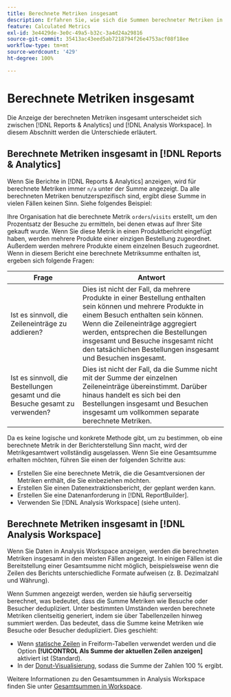 ```yaml
---
title: Berechnete Metriken insgesamt
description: Erfahren Sie, wie sich die Summen berechneter Metriken in Analytics-Werkzeugen unterscheiden.
feature: Calculated Metrics
exl-id: 3e4429de-3e0c-49a5-b32c-3a4d24a29816
source-git-commit: 35413ac43eed5ab7218794f26e4753acf08f18ee
workflow-type: tm+mt
source-wordcount: '429'
ht-degree: 100%

---
```


# Berechnete Metriken insgesamt

Die Anzeige der berechneten Metriken insgesamt unterscheidet sich zwischen [!DNL Reports & Analytics] und [!DNL Analysis Workspace]. In diesem Abschnitt werden die Unterschiede erläutert.

## Berechnete Metriken insgesamt in [!DNL Reports & Analytics]

Wenn Sie Berichte in [!DNL Reports & Analytics] anzeigen, wird für berechnete Metriken immer `n/a` unter der Summe angezeigt. Da alle berechneten Metriken benutzerspezifisch sind, ergibt diese Summe in vielen Fällen keinen Sinn. Siehe folgendes Beispiel:

Ihre Organisation hat die berechnete Metrik `orders`/`visits` erstellt, um den Prozentsatz der Besuche zu ermitteln, bei denen etwas auf Ihrer Site gekauft wurde. Wenn Sie diese Metrik in einen Produktbericht eingefügt haben, werden mehrere Produkte einer einzigen Bestellung zugeordnet. Außerdem werden mehrere Produkte einem einzelnen Besuch zugeordnet. Wenn in diesem Bericht eine berechnete Metriksumme enthalten ist, ergeben sich folgende Fragen:

| Frage | Antwort |
|---|---|
| Ist es sinnvoll, die Zeileneinträge zu addieren? | Dies ist nicht der Fall, da mehrere Produkte in einer Bestellung enthalten sein können und mehrere Produkte in einem Besuch enthalten sein können. Wenn die Zeileneinträge aggregiert werden, entsprechen die Bestellungen insgesamt und Besuche insgesamt nicht den tatsächlichen Bestellungen insgesamt und Besuchen insgesamt. |
| Ist es sinnvoll, die Bestellungen gesamt und die Besuche gesamt zu verwenden? | Dies ist nicht der Fall, da die Summe nicht mit der Summe der einzelnen Zeileneinträge übereinstimmt. Darüber hinaus handelt es sich bei den Bestellungen insgesamt und Besuchen insgesamt um vollkommen separate berechnete Metriken. |

Da es keine logische und konkrete Methode gibt, um zu bestimmen, ob eine berechnete Metrik in der Berichterstellung Sinn macht, wird der Metrikgesamtwert vollständig ausgelassen. Wenn Sie eine Gesamtsumme erhalten möchten, führen Sie einen der folgenden Schritte aus:

* Erstellen Sie eine berechnete Metrik, die die Gesamtversionen der Metriken enthält, die Sie einbeziehen möchten.
* Erstellen Sie einen Datenextraktionsbericht, der geplant werden kann.
* Erstellen Sie eine Datenanforderung in [!DNL ReportBuilder].
* Verwenden Sie [!DNL Analysis Workspace] (siehe unten).

## Berechnete Metriken insgesamt in [!DNL Analysis Workspace]

Wenn Sie Daten in Analysis Workspace anzeigen, werden die berechneten Metriken insgesamt in den meisten Fällen angezeigt. In einigen Fällen ist die Bereitstellung einer Gesamtsumme nicht möglich, beispielsweise wenn die Zeilen des Berichts unterschiedliche Formate aufweisen (z. B. Dezimalzahl und Währung).

Wenn Summen angezeigt werden, werden sie häufig serverseitig berechnet, was bedeutet, dass die Summe Metriken wie Besuche oder Besucher dedupliziert. Unter bestimmten Umständen werden berechnete Metriken clientseitig generiert, indem sie über Tabellenzeilen hinweg summiert werden. Das bedeutet, dass die Summe keine Metriken wie Besuche oder Besucher dedupliziert. Dies geschieht:

* Wenn [statische Zeilen](/help/analyze/analysis-workspace/visualizations/freeform-table/column-row-settings/manual-vs-dynamic-rows.md) in Freiform-Tabellen verwendet werden und die Option **[!UICONTROL Als Summe der aktuellen Zeilen anzeigen]** aktiviert ist (Standard).
* In der [Donut-Visualisierung](/help/analyze/analysis-workspace/visualizations/donut.md), sodass die Summe der Zahlen 100 % ergibt.

Weitere Informationen zu den Gesamtsummen in Analysis Workspace finden Sie unter [Gesamtsummen in Workspace](https://experienceleague.adobe.com/docs/analytics/analyze/analysis-workspace/visualizations/freeform-table/workspace-totals.html?lang=de#static-row-total).
